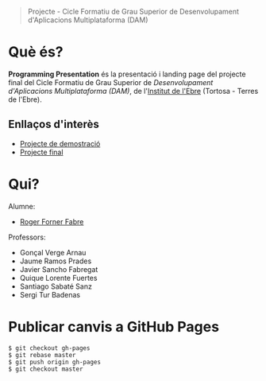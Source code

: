 > Projecte - Cicle Formatiu de Grau Superior de Desenvolupament d'Aplicacions Multiplataforma (DAM)

# Què és?

**Programming Presentation** és la presentació i landing page del projecte final del Cicle Formatiu de Grau Superior de _Desenvolupament d'Aplicacions Multiplataforma (DAM)_, de l'[Institut de l'Ebre](https://www.iesebre.com/) (Tortosa - Terres de l'Ebre).

## Enllaços d'interès

- [Projecte de demostració](https://github.com/rogerforner/programming)
- [Projecte final](https://github.com/rogerforner/programming-package)

# Qui?

Alumne:
- [Roger Forner Fabre](https://rogerforner.com)

Professors:
- Gonçal Verge Arnau
- Jaume Ramos Prades
- Javier Sancho Fabregat
- Quique Lorente Fuertes
- Santiago Sabaté Sanz
- Sergi Tur Badenas

# Publicar canvis a GitHub Pages

```
$ git checkout gh-pages
$ git rebase master
$ git push origin gh-pages
$ git checkout master
```